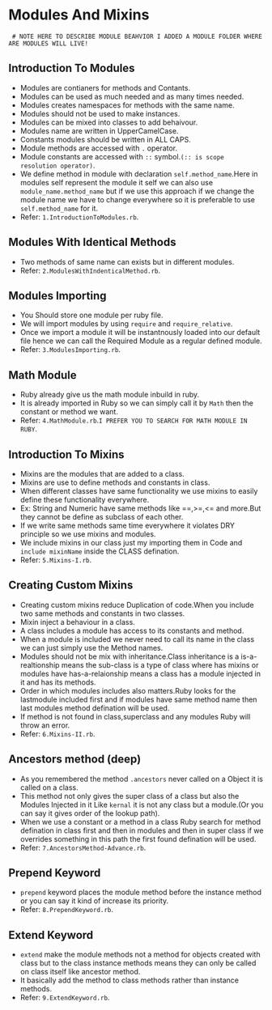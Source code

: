 # Modules And Mixins
` # NOTE HERE TO DESCRIBE MODULE BEAHVIOR I ADDED A MODULE FOLDER WHERE ARE MODULES WILL LIVE!`
 ## Introduction To Modules
  - Modules are contianers for methods and Contants.
  - Modules can be used as much needed and as many times needed.
  - Modules creates namespaces for methods with the same name.
  - Modules should not be used to make instances.
  - Modules can be mixed into classes to add behaivour.
  - Modules name are written in UpperCamelCase.
  - Constants modules should be written in ALL CAPS.
  - Module methods are accessed with `.` operator.
  - Module constants are accessed with `::` symbol.`(:: is scope resolution operator)`.
  - We define method in module with declaration `self.method_name`.Here in modules self represent the module it self we can also use `module_name.method_name` but if we use this approach if we change the module name we have to change everywhere so it is preferable to use `self.method_name` for it.
  - Refer: `1.IntroductionToModules.rb`.

 ## Modules With Identical Methods
  - Two methods of same name can exists but in different modules.
  - Refer: `2.ModulesWithIndenticalMethod.rb`.

 ## Modules Importing
  - You Should store one module per ruby file.
  - We will import modules by using `require` and `require_relative`.
  - Once we import a module it will be instantnously loaded into our default file hence we can call the Required Module as a regular defined module.
  - Refer: `3.ModulesImporting.rb`.

 ## Math Module
  - Ruby already give us the math module inbuild in ruby.
  - It is already imported in Ruby so we can simply call it by `Math` then the constant or method we want.
  - Refer: `4.MathModule.rb`.`I PREFER YOU TO SEARCH FOR MATH MODULE IN RUBY`.

 ## Introduction To Mixins
  - Mixins are the modules that are added to a class.
  - Mixins are use to define methods and constants in class.
  - When different classes have same functionality we use mixins to easily define these functionality everywhere.
  - Ex: String and Numeric have same methods like ==,>=,<= and more.But they cannot be define as subclass of each other.
  - If we write same methods same time everywhere it violates DRY principle so we use mixins and modules.
  - We include mixins in our class just my importing them in Code and `include mixinName` inside the CLASS defination.
  - Refer: `5.Mixins-I.rb`.

 ## Creating Custom Mixins
  - Creating custom mixins reduce Duplication of code.When you include two same methods and constants in two classes.
  - Mixin inject a behaviour in a class.
  - A class includes a module has access to its constants and method.
  - When a module is included we never need to call its name in the class we can just simply use the Method names.
  - Modules should not be mix with inheritance.Class inheritance is a is-a-realtionship means the sub-class is a type of class where has mixins or modules  have has-a-relaionship means a class has a module injected in it and has its methods.
  - Order in which modules includes also matters.Ruby looks for the lastmodule included first and if modules have same method name then last modules method defination will be used.
  - If method is not found in class,superclass and any modules Ruby will throw an error.
  - Refer: `6.Mixins-II.rb`.

 ## Ancestors method (deep)
  - As you remembered the method `.ancestors` never called on a Object it is called on a class.
  - This method not only gives the super class of a class but also the Modules Injected in it Like `kernal` it is not any class but a module.(Or you can say it gives order of the lookup path).
  - When we use a constant or a method in a class Ruby search for method defination in class first and then in modules and then in super class if we overrides something in this path the first found defination will be used.
  - Refer: `7.AncestorsMethod-Advance.rb`. 

 ## Prepend Keyword
  - `prepend` keyword places the module method before the instance method or you can say it kind of increase its priority.
  - Refer: `8.PrependKeyword.rb`.

 ## Extend Keyword
  - `extend` make the module methods not a method for objects created with class but to the class instance methods means they can only be called on class itself like ancestor method.
  - It basically add the method to class methods rather than instance methods.
  - Refer: `9.ExtendKeyword.rb`.
